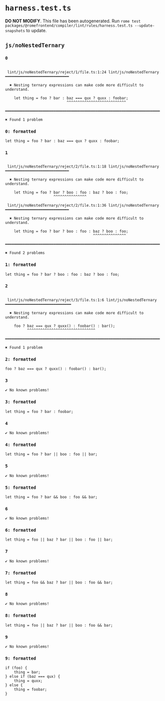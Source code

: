 # `harness.test.ts`

**DO NOT MODIFY**. This file has been autogenerated. Run `rome test packages/@romefrontend/compiler/lint/rules/harness.test.ts --update-snapshots` to update.

## `js/noNestedTernary`

### `0`

```

 lint/js/noNestedTernary/reject/1/file.ts:1:24 lint/js/noNestedTernary ━━━━━━━━━━━━━━━━━━━━━━━━━━━━━

  ✖ Nesting ternary expressions can make code more difficult to understand.

    let thing = foo ? bar : baz === qux ? quxx : foobar;
                            ^^^^^^^^^^^^^^^^^^^^^^^^^^^

━━━━━━━━━━━━━━━━━━━━━━━━━━━━━━━━━━━━━━━━━━━━━━━━━━━━━━━━━━━━━━━━━━━━━━━━━━━━━━━━━━━━━━━━━━━━━━━━━━━━

✖ Found 1 problem

```

### `0: formatted`

```
let thing = foo ? bar : baz === qux ? quxx : foobar;

```

### `1`

```

 lint/js/noNestedTernary/reject/2/file.ts:1:18 lint/js/noNestedTernary ━━━━━━━━━━━━━━━━━━━━━━━━━━━━━

  ✖ Nesting ternary expressions can make code more difficult to understand.

    let thing = foo ? bar ? boo : foo : baz ? boo : foo;
                      ^^^^^^^^^^^^^^^

 lint/js/noNestedTernary/reject/2/file.ts:1:36 lint/js/noNestedTernary ━━━━━━━━━━━━━━━━━━━━━━━━━━━━━

  ✖ Nesting ternary expressions can make code more difficult to understand.

    let thing = foo ? bar ? boo : foo : baz ? boo : foo;
                                        ^^^^^^^^^^^^^^^

━━━━━━━━━━━━━━━━━━━━━━━━━━━━━━━━━━━━━━━━━━━━━━━━━━━━━━━━━━━━━━━━━━━━━━━━━━━━━━━━━━━━━━━━━━━━━━━━━━━━

✖ Found 2 problems

```

### `1: formatted`

```
let thing = foo ? bar ? boo : foo : baz ? boo : foo;

```

### `2`

```

 lint/js/noNestedTernary/reject/3/file.ts:1:6 lint/js/noNestedTernary ━━━━━━━━━━━━━━━━━━━━━━━━━━━━━━

  ✖ Nesting ternary expressions can make code more difficult to understand.

    foo ? baz === qux ? quxx() : foobar() : bar();
          ^^^^^^^^^^^^^^^^^^^^^^^^^^^^^^^

━━━━━━━━━━━━━━━━━━━━━━━━━━━━━━━━━━━━━━━━━━━━━━━━━━━━━━━━━━━━━━━━━━━━━━━━━━━━━━━━━━━━━━━━━━━━━━━━━━━━

✖ Found 1 problem

```

### `2: formatted`

```
foo ? baz === qux ? quxx() : foobar() : bar();

```

### `3`

```
✔ No known problems!

```

### `3: formatted`

```
let thing = foo ? bar : foobar;

```

### `4`

```
✔ No known problems!

```

### `4: formatted`

```
let thing = foo ? bar || boo : foo || bar;

```

### `5`

```
✔ No known problems!

```

### `5: formatted`

```
let thing = foo ? bar && boo : foo && bar;

```

### `6`

```
✔ No known problems!

```

### `6: formatted`

```
let thing = foo || baz ? bar || boo : foo || bar;

```

### `7`

```
✔ No known problems!

```

### `7: formatted`

```
let thing = foo && baz ? bar || boo : foo && bar;

```

### `8`

```
✔ No known problems!

```

### `8: formatted`

```
let thing = foo || baz ? bar || boo : foo && bar;

```

### `9`

```
✔ No known problems!

```

### `9: formatted`

```
if (foo) {
	thing = bar;
} else if (baz === qux) {
	thing = quxx;
} else {
	thing = foobar;
}

```

